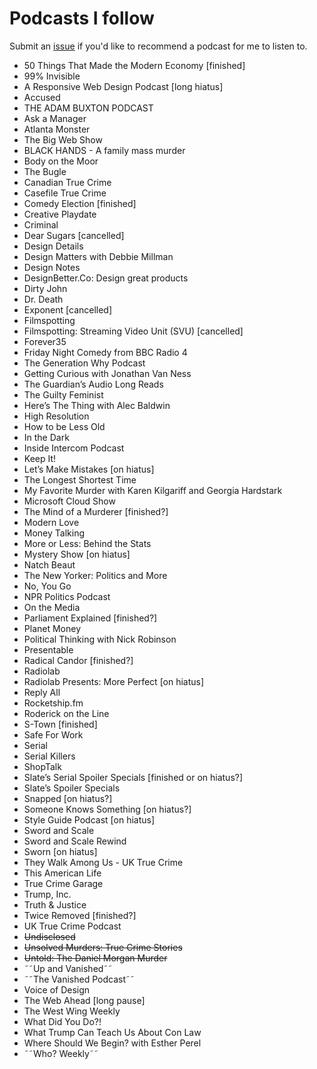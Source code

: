 # Podcasts I follow

Submit an [issue](https://github.com/yaili/podcasts/issues/new) if you'd like to recommend a podcast for me to listen to.

- 50 Things That Made the Modern Economy [finished]
- 99% Invisible
- A Responsive Web Design Podcast [long hiatus]
- Accused
- THE ADAM BUXTON PODCAST
- Ask a Manager
- Atlanta Monster
- The Big Web Show
- BLACK HANDS - A family mass murder
- Body on the Moor
- The Bugle
- Canadian True Crime
- Casefile True Crime
- Comedy Election [finished]
- Creative Playdate
- Criminal
- Dear Sugars [cancelled]
- Design Details
- Design Matters with Debbie Millman 
- Design Notes
- DesignBetter.Co: Design great products
- Dirty John
- Dr. Death
- Exponent [cancelled]
- Filmspotting
- Filmspotting: Streaming Video Unit (SVU) [cancelled]
- Forever35
- Friday Night Comedy from BBC Radio 4
- The Generation Why Podcast
- Getting Curious with Jonathan Van Ness
- The Guardian’s Audio Long Reads
- The Guilty Feminist
- Here’s The Thing with Alec Baldwin
- High Resolution
- How to be Less Old
- In the Dark
- Inside Intercom Podcast
- Keep It!
- Let’s Make Mistakes [on hiatus]
- The Longest Shortest Time
- My Favorite Murder with Karen Kilgariff and Georgia Hardstark
- Microsoft Cloud Show
- The Mind of a Murderer [finished?]
- Modern Love
- Money Talking
- More or Less: Behind the Stats
- Mystery Show [on hiatus]
- Natch Beaut
- The New Yorker: Politics and More
- No, You Go
- NPR Politics Podcast
- On the Media
- Parliament Explained [finished?]
- Planet Money
- Political Thinking with Nick Robinson 
- Presentable
- Radical Candor [finished?]
- Radiolab
- Radiolab Presents: More Perfect [on hiatus]
- Reply All
- Rocketship.fm
- Roderick on the Line
- S-Town [finished]
- Safe For Work
- Serial
- Serial Killers
- ShopTalk
- Slate’s Serial Spoiler Specials [finished or on hiatus?]
- Slate’s Spoiler Specials
- Snapped [on hiatus?]
- Someone Knows Something [on hiatus?]
- Style Guide Podcast [on hiatus]
- Sword and Scale
- Sword and Scale Rewind
- Sworn [on hiatus]
- They Walk Among Us - UK True Crime
- This American Life
- True Crime Garage
- Trump, Inc.
- Truth & Justice
- Twice Removed [finished?]
- UK True Crime Podcast
- ~~Undisclosed~~
- ~~Unsolved Murders: True Crime Stories~~
- ~~Untold: The Daniel Morgan Murder~~
- ˜˜Up and Vanished˜˜
- ˜˜The Vanished Podcast˜˜
- Voice of Design
- The Web Ahead [long pause]
- The West Wing Weekly
- What Did You Do?!
- What Trump Can Teach Us About Con Law
- Where Should We Begin? with Esther Perel
- ˜˜Who? Weekly˜˜
